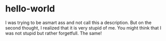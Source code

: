 # hello-world
I was trying to be asmart ass and not call this a description. But on the second thought, I realized that it is very stupid of me. You might think that I was not stupid but rather forgetfull. The same!
